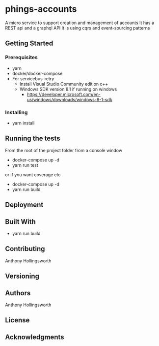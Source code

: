 # phings-accounts

A micro service to support creation and management of accounts
It has a REST api and a graphql API
It is using cqrs and event-sourcing patterns

## Getting Started

### Prerequisites

* yarn
* docker/docker-compose
* For servicebus-retry
    * Install Visual Studio Community edition c++
    * Windows SDK version 8.1 if running on windows
        * https://developer.microsoft.com/en-us/windows/downloads/windows-8-1-sdk


### Installing

* yarn install

## Running the tests

From the root of the project folder from a console window

* docker-compose up -d
* yarn run test

or if you want coverage etc

* docker-compose up -d
* yarn run build

## Deployment

## Built With

* yarn run build

## Contributing

Anthony Hollingsworth

## Versioning

## Authors

Anthony Hollingsworth

## License

## Acknowledgments

